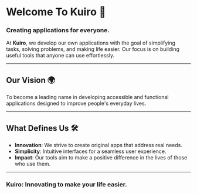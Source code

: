 # Welcome To Kuiro 🌟

### Creating applications for everyone.

At **Kuiro**, we develop our own applications with the goal of simplifying tasks, solving problems, and making life easier. Our focus is on building useful tools that anyone can use effortlessly.

---

## Our Vision 🌍

To become a leading name in developing accessible and functional applications designed to improve people's everyday lives.

---

## What Defines Us 🛠️

- **Innovation**: We strive to create original apps that address real needs.  
- **Simplicity**: Intuitive interfaces for a seamless user experience.  
- **Impact**: Our tools aim to make a positive difference in the lives of those who use them.  

---

### Kuiro: Innovating to make your life easier.
